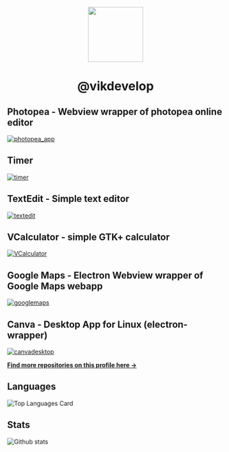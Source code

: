 <p align=center>
  <img align="center" width="128" height="128" src="https://avatars.githubusercontent.com/u/83600218?s=400&u=8f71453ac1cc3bc27e40f3d1e79fc59734f33193&v=4">
</p>
<h1 align=center>@vikdevelop</h1>

## Photopea - Webview wrapper of photopea online editor
[![photopea_app](https://github-readme-stats.vercel.app/api/pin/?username=vikdevelop&repo=photopea_app)](https://github.com/vikdevelop/photopea_app)
## Timer
[![timer](https://github-readme-stats.vercel.app/api/pin/?username=vikdevelop&repo=timer)](https://github.com/vikdevelop/timer)
## TextEdit - Simple text editor
[![textedit](https://github-readme-stats.vercel.app/api/pin/?username=vikdevelop&repo=textedit)](https://github.com/vikdevelop/textedit)
## VCalculator - simple GTK+ calculator
[![VCalculator](https://github-readme-stats.vercel.app/api/pin/?username=vikdevelop&repo=VCalculator)](https://github.com/vikdevelop/VCalculator)
## Google Maps - Electron Webview wrapper of Google Maps webapp
[![googlemaps](https://github-readme-stats.vercel.app/api/pin/?username=vikdevelop&repo=googlemaps)](https://github.com/vikdevelop/googlemaps)
## Canva - Desktop App for Linux (electron-wrapper)
[![canvadesktop](https://github-readme-stats.vercel.app/api/pin/?username=vikdevelop&repo=canvadesktop)](https://github.com/vikdevelop/canvadesktop)


<a href="https://github.com/vikdevelop?tab=repositories"><b>Find more repositories on this profile here →</b></a>

## Languages
![Top Languages Card](https://github-readme-stats.vercel.app/api/top-langs/?username=vikdevelop&theme=dark)
## Stats
![Github stats](https://github-readme-stats.vercel.app/api?username=vikdevelop&theme=dark&show_icons=true&count_private=true)

